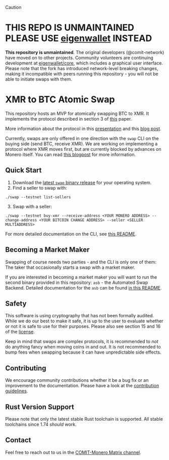 > [!CAUTION]
> # THIS REPO IS UNMAINTAINED <br>PLEASE USE [eigenwallet]([url](https://github.com/eigenwallet/core)) INSTEAD

**This repository is unmaintained**. The original developers (@comit-network) have moved on to other projects. Community volunteers are continuing development at [eigenwallet/core](https://github.com/eigenwallet/core), which includes a graphical user interface. Please note that the fork has introduced network-level breaking changes, making it incompatible with peers running this repository - you will not be able to initiate swaps with them.

# XMR to BTC Atomic Swap

This repository hosts an MVP for atomically swapping BTC to XMR.
It implements the protocol described in section 3 of [this](https://arxiv.org/abs/2101.12332) paper.

More information about the protocol in this [presentation](https://youtu.be/Jj8rd4WOEy0) and this [blog post](https://comit.network/blog/2020/10/06/monero-bitcoin).

Currently, swaps are only offered in one direction with the `swap` CLI on the buying side (send BTC, receive XMR).
We are working on implementing a protocol where XMR moves first, but are currently blocked by advances on Monero itself.
You can read [this blogpost](https://comit.network/blog/2021/07/02/transaction-presigning) for more information.

## Quick Start

1. Download the [latest `swap` binary release](https://github.com/comit-network/xmr-btc-swap/releases/latest) for your operating system.
2. Find a seller to swap with:

```shell
./swap --testnet list-sellers
```

3. Swap with a seller:

```shell
./swap --testnet buy-xmr --receive-address <YOUR MONERO ADDRESS> --change-address <YOUR BITCOIN CHANGE ADDRESS> --seller <SELLER MULTIADDRESS>
```

For more detailed documentation on the CLI, see [this README](./docs/cli/README.md).

## Becoming a Market Maker

Swapping of course needs two parties - and the CLI is only one of them: The taker that occasionally starts a swap with a market maker.

If you are interested in becoming a market maker you will want to run the second binary provided in this repository: `asb` - the Automated Swap Backend.
Detailed documentation for the `asb` can be found [in this README](./docs/asb/README.md).

## Safety

This software is using cryptography that has not been formally audited.
While we do our best to make it safe, it is up to the user to evaluate whether or not it is safe to use for their purposes.
Please also see section 15 and 16 of the [license](./LICENSE).

Keep in mind that swaps are complex protocols, it is recommended to _not_ do anything fancy when moving coins in and out.
It is not recommended to bump fees when swapping because it can have unpredictable side effects.

## Contributing

We encourage community contributions whether it be a bug fix or an improvement to the documentation.
Please have a look at the [contribution guidelines](./CONTRIBUTING.md).

## Rust Version Support

Please note that only the latest stable Rust toolchain is supported.
All stable toolchains since 1.74 _should_ work.

## Contact

Feel free to reach out to us in the [COMIT-Monero Matrix channel](https://matrix.to/#/#comit-monero:matrix.org).
